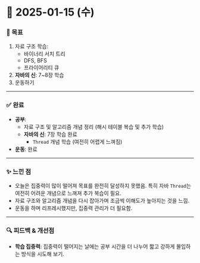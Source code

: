 # 📅 2025-01-15 (수)

### 🎯 목표
1. 자료 구조 학습:
   - 바이너리 서치 트리
   - DFS, BFS
   - 프라이어리티 큐
2. **자바의 신**: 7~8장 학습
3. 운동하기

---

### ✅ 완료
- **공부**:
  - 자료 구조 및 알고리즘 개념 정리 (해시 테이블 복습 및 추가 학습)
  - **자바의 신**: 7장 학습 완료
    - `Thread` 개념 학습 (여전히 어렵게 느껴짐)
- **운동**: 완료

---

### ✨ 느낀 점
- 오늘은 집중력이 많이 떨어져 목표를 완전히 달성하지 못했음. 특히 자바 `Thread`는 여전히 어려운 개념으로 느껴져 추가 복습이 필요.
- 자료 구조와 알고리즘 개념을 다시 잡아가며 조금씩 이해도가 높아지는 것을 느낌.
- 운동을 하며 리프레시했지만, 집중력 관리가 더 필요함.

---

### 🔍 피드백 & 개선점
- **학습 집중력**: 집중력이 떨어지는 날에는 공부 시간을 더 나누어 짧고 강하게 몰입하는 방식을 시도해 보기.
